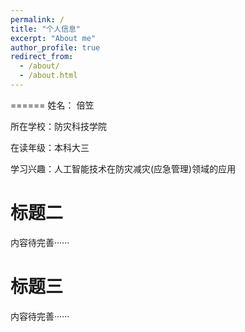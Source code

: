 ```yaml
---
permalink: /
title: "个人信息"
excerpt: "About me"
author_profile: true
redirect_from: 
  - /about/
  - /about.html
---
```

======
姓名： 倍笠

所在学校：防灾科技学院

在读年级：本科大三

学习兴趣：人工智能技术在防灾减灾(应急管理)领域的应用


 标题二
======
内容待完善······

  标题三
======
内容待完善······


